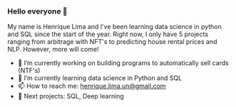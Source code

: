 ### Hello everyone 👋

My name is Henrique Lima and I've been learning data science in python and SQL since the start of the year.
Right now, I only have 5 projects ranging from arbitrage with NFT's to predicting house rental prices and NLP. However, more will come!

- 🔭 I’m currently working on building programs to automatically sell cards (NTF's)
- 🌱 I’m currently learning data science in Python and SQL
- 📫 How to reach me: henrique.lima.un@gmail.com
- :blue_book: Next projects: SQL, Deep learning

